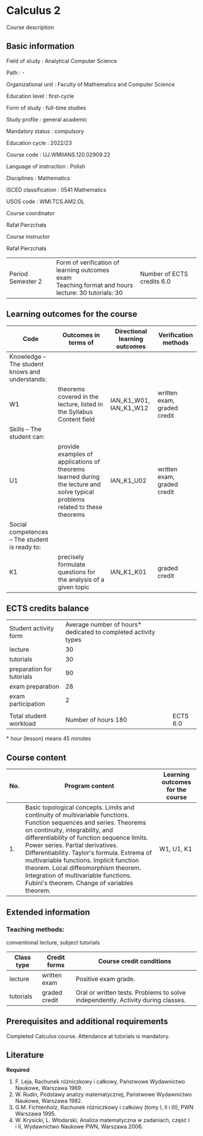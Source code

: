 # Calculus 2

Course description

## Basic information

Field of study
:   Analytical Computer Science

Path
:   -

Organizational unit
:   Faculty of Mathematics and Computer Science

Education level
:   first-cycle

Form of study
:   full-time studies

Study profile
:   general academic

Mandatory status
:   compulsory

Education cycle
:   2022/23

Course code
:   UJ.WMIIANS.120.02909.22

Language of instruction
:   Polish

Disciplines
:   Mathematics

ISCED classification
:   0541 Mathematics

USOS code
:   WMI.TCS.AM2.OL

Course coordinator

Rafał Pierzchała

Course instructor

Rafał Pierzchała

|  |  |  |
| --- | --- | --- |
| Period Semester 2 | Form of verification of learning outcomes <br/> exam <br/>Teaching format and hours <br/> lecture: 30   tutorials: 30 | Number of ECTS credits 6.0 |

## Learning outcomes for the course

| Code | Outcomes in terms of | Directional learning outcomes | Verification methods |
| --- | --- | --- | --- |
| Knowledge – The student knows and understands: | | | |
| W1 | theorems covered in the lecture, listed in the Syllabus Content field | IAN\_K1\_W01, IAN\_K1\_W12 | written exam, graded credit |
| Skills – The student can: | | | |
| U1 | provide examples of applications of theorems learned during the lecture and solve typical problems related to these theorems | IAN\_K1\_U02 | written exam, graded credit |
| Social competences – The student is ready to: | | | |
| K1 | precisely formulate questions for the analysis of a given topic | IAN\_K1\_K01 | graded credit |

## ECTS credits balance

|  |  |  |
| --- | --- | --- |
| Student activity form | Average number of hours* dedicated to completed activity types | |
| lecture | 30 | |
| tutorials | 30 | |
| preparation for tutorials | 90 | |
| exam preparation | 28 | |
| exam participation | 2 | |
|  | | |
| Total student workload | Number of hours 180 | ECTS 6.0 |

\* hour (lesson) means 45 minutes

## Course content

| No. | Program content | Learning outcomes for the course |
| --- | --- | --- |
| 1. | Basic topological concepts. Limits and continuity of multivariable functions. Function sequences and series. Theorems on continuity, integrability, and differentiability of function sequence limits. Power series. Partial derivatives. Differentiability. Taylor's formula. Extrema of multivariable functions. Implicit function theorem. Local diffeomorphism theorem. Integration of multivariable functions. Fubini's theorem. Change of variables theorem. | W1, U1, K1 |

## Extended information

### Teaching methods:

conventional lecture, subject tutorials

| Class type | Credit forms | Course credit conditions |
| --- | --- | --- |
| lecture | written exam | Positive exam grade. |
| tutorials | graded credit | Oral or written tests. Problems to solve independently. Activity during classes. |

## Prerequisites and additional requirements

Completed Calculus course. Attendance at tutorials is mandatory.

## Literature

**Required** 

1. F. Leja, Rachunek różniczkowy i całkowy, Państwowe Wydawnictwo Naukowe, Warszawa 1969.
2. W. Rudin, Podstawy analizy matematycznej, Państwowe Wydawnictwo Naukowe, Warszawa 1982.
3. G.M. Fichtenholz, Rachunek różniczkowy i całkowy (tomy I, II i III), PWN Warszawa 1995.
4. W. Krysicki, L. Włodarski, Analiza matematyczna w zadaniach, część I i II, Wydawnictwo Naukowe PWN, Warszawa 2006.